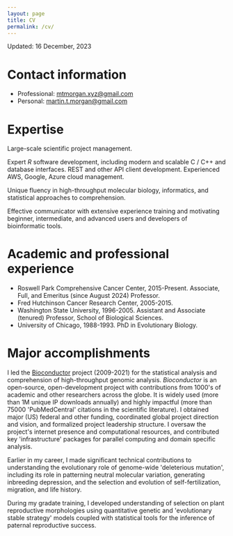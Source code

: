 ```yaml
---
layout: page
title: CV
permalink: /cv/
---
```


Updated: 16 December, 2023

# Contact information

- Professional: [mtmorgan.xyz@gmail.com](mailto:mtmorgan.xzy@gmail.com)
- Personal: [martin.t.morgan@gmail.com](mailto:martin.t.morgan@gmail.com)

# Expertise

Large-scale scientific project management.

Expert *R* software development, including modern and scalable C / C++
and database interfaces. REST and other API client
development. Experienced AWS, Google, Azure cloud management.

Unique fluency in high-throughput molecular biology, informatics, and
statistical approaches to comprehension.

Effective communicator with extensive experience training and
motivating beginner, intermediate, and advanced users and developers
of bioinformatic tools.

# Academic and professional experience

- Roswell Park Comprehensive Cancer Center, 2015-Present. Associate,
  Full, and Emeritus (since August 2024) Professor.
- Fred Hutchinson Cancer Research Center, 2005-2015.
- Washington State University, 1996-2005. Assistant and Associate
  (tenured) Professor, School of Biological Sciences.
- University of Chicago, 1988-1993. PhD in Evolutionary Biology.

# Major accomplishments

I led the [Bioconductor][] project (2009-2021) for the statistical
analysis and comprehension of high-throughput genomic
analysis. *Bioconductor* is an open-source, open-development project
with contributions from 1000's of academic and other researchers
across the globe. It is widely used (more than 1M unique IP downloads
annually) and highly impactful (more than 75000 'PubMedCentral'
citations in the scientific literature). I obtained major (US) federal
and other funding, coordinated global project direction and vision,
and formalized project leadership structure. I oversaw the project's
internet presence and computational resources, and contributed key
'infrastructure' packages for parallel computing and domain specific
analysis.

Earlier in my career, I made significant technical contributions to
understanding the evolutionary role of genome-wide 'deleterious
mutation', including its role in patterning neutral molecular
variation, generating inbreeding depression, and the selection and
evolution of self-fertilization, migration, and life history.

During my gradate training, I developed understanding of selection on
plant reproductive morphologies using quantitative genetic and
'evolutionary stable strategy' models coupled with statistical tools
for the inference of paternal reproductive success.

[Bioconductor]: https://bioconductor.org
